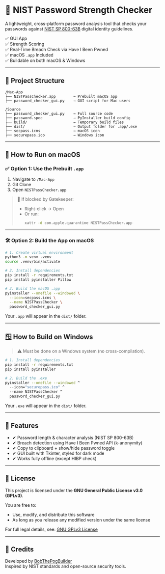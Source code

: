 # 🔐 NIST Password Strength Checker

A lightweight, cross-platform password analysis tool that checks your passwords against [NIST SP 800-63B](https://pages.nist.gov/800-63-3/sp800-63b.html) digital identity guidelines.

✅ GUI App  
✅ Strength Scoring  
✅ Real-Time Breach Check via Have I Been Pwned  
✅ macOS `.app` Included  
✅ Buildable on both macOS & Windows

---

## 📁 Project Structure

```
/Mac-App
├── NISTPassChecker.app        → Prebuilt macOS app
├── password_checker_gui.py    → GUI script for Mac users

/Source
├── password_checker_gui.py    → Full source code
├── password.spec              → PyInstaller build config
├── build/                     → Temporary build files
├── dist/                      → Output folder for .app/.exe
├── secpass.icns               → macOS icon
├── securepass.ico             → Windows icon
```

---

## 🍏 How to Run on macOS

### ✅ Option 1: Use the Prebuilt `.app`

1. Navigate to `/Mac-App`
2. Git Clone
3. Open `NISTPassChecker.app`

> 🛑 If blocked by Gatekeeper:
> - Right-click → Open  
> - Or run:
>   ```bash
>   xattr -d com.apple.quarantine NISTPassChecker.app
>   ```

---

### 🛠 Option 2: Build the App on macOS

```bash
# 1. Create virtual environment
python3 -m venv .venv
source .venv/bin/activate

# 2. Install dependencies
pip install -r requirements.txt
pip install pyinstaller Pillow

# 3. Build the macOS .app
pyinstaller --onefile --windowed \
  --icon=secpass.icns \
  --name NISTPassChecker \
  password_checker_gui.py
```

Your `.app` will appear in the `dist/` folder.

---

## 🪟 How to Build on Windows

> ⚠️ Must be done on a Windows system (no cross-compilation).

```bash
# 1. Install dependencies
pip install -r requirements.txt
pip install pyinstaller

# 2. Build the .exe
pyinstaller --onefile --windowed ^
  --icon="securepass.ico" ^
  --name NISTPassChecker ^
  password_checker_gui.py
```

Your `.exe` will appear in the `dist/` folder.

---

## 🔧 Features

- ✔ Password length & character analysis (NIST SP 800-63B)
- ✔ Breach detection using Have I Been Pwned API (k-anonymity)
- ✔ Copy to clipboard + show/hide password toggle
- ✔ GUI built with Tkinter, styled for dark mode
- ✔ Works fully offline (except HIBP check)

---

## 🧾 License

This project is licensed under the **GNU General Public License v3.0 (GPLv3)**.

You are free to:

- Use, modify, and distribute this software
- As long as you release any modified version under the same license

For full legal details, see: [GNU GPLv3 License](https://www.gnu.org/licenses/gpl-3.0.html)

---

## 🙌 Credits

Developed by [BobThePogBuilder](https://github.com/BobThePogBuilder)  
Inspired by NIST standards and open-source security tools.
